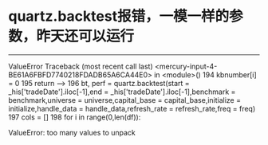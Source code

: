 # quartz.backtest报错，一模一样的参数，昨天还可以运行

---------------------------------------------------------------------------
ValueError                                Traceback (most recent call last)
&lt;mercury-input-4-BE61A6FBFD7740218FDADB65A6CA44E0&gt; in &lt;module&gt;()
    194                 kbnumber[i] = 0
    195     return
--&gt; 196 bt, perf =  quartz.backtest(start = _his['tradeDate'].iloc[-1],end = _his['tradeDate'].iloc[-1],benchmark = benchmark,universe = universe,capital_base = capital_base,initialize = initialize,handle_data = handle_data,refresh_rate = refresh_rate,freq = freq)
    197 cols = []
    198 for i in range(0,len(df)):

ValueError: too many values to unpack